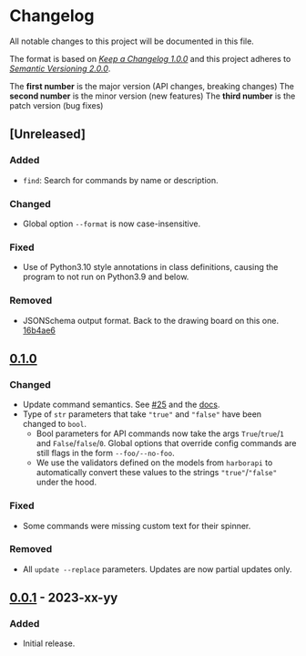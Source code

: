 # Changelog

All notable changes to this project will be documented in this file.

The format is based on [*Keep a Changelog 1.0.0*](https://keepachangelog.com/en/1.0.0/) and this project adheres to [*Semantic Versioning 2.0.0*](https://semver.org/).

The **first number** is the major version (API changes, breaking changes)
The **second number** is the minor version (new features)
The **third number** is the patch version (bug fixes)

<!-- changelog follows -->

## [Unreleased]

### Added

- `find`: Search for commands by name or description.


### Changed

- Global option `--format` is now case-insensitive.

### Fixed

- Use of Python3.10 style annotations in class definitions, causing the program to not run on Python3.9 and below.

### Removed

- JSONSchema output format. Back to the drawing board on this one. [16b4ae6](https://github.com/pederhan/harbor-cli/commit/16b4ae608dfd41ea4dc9b94df1952d35aa2fd7b2)

## [0.1.0](https://github.com/pederhan/harbor-cli/tree/harbor-cli-v0.1.0)

### Changed

- Update command semantics. See [#25](https://github.com/pederhan/harbor-cli/pull/25) and the [docs](https://pederhan.github.io/harbor-cli/usage/terminology/#actions-terminology).
- Type of `str` parameters that take `"true"` and `"false"` have been changed to `bool`.
  - Bool parameters for API commands now take the args `True`/`true`/`1` and `False`/`false`/`0`. Global options that override config commands are still flags in the form `--foo/--no-foo`.
  - We use the validators defined on the models from `harborapi` to automatically convert these values to the strings `"true"`/`"false"` under the hood.

### Fixed

- Some commands were missing custom text for their spinner.

### Removed

- All `update --replace` parameters. Updates are now partial updates only.

## [0.0.1](https://github.com/pederhan/harbor-cli/tree/harbor-cli-v0.0.1) - 2023-xx-yy

### Added

- Initial release.

<!-- ### Changed -->
<!-- ### Fixed -->
